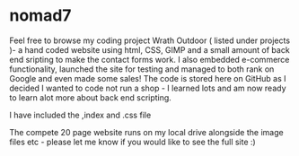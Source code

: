 # nomad7
Feel free to browse my coding project Wrath Outdoor ( listed under projects )- a hand coded website using html, CSS, GIMP and a small amount of back end sripting to make the contact forms work. I also embedded e-commerce functionality, launched the site for testing and managed to both rank on Google and even made some sales! The code is stored here on GitHub as I decided I wanted to code not run a shop - I learned lots and am now ready to learn alot more about back end scripting. 

I have included the ,index and .css file 

The compete 20 page website runs on my local drive alongside the image files etc - please let me know if you would like to see the full site :)

